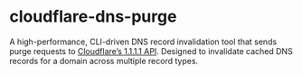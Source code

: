 # cloudflare-dns-purge
A high-performance, CLI-driven DNS record invalidation tool that sends purge requests to [Cloudflare’s 1.1.1.1 API](https://one.one.one.one/). Designed to invalidate cached DNS records for a domain across multiple record types.
